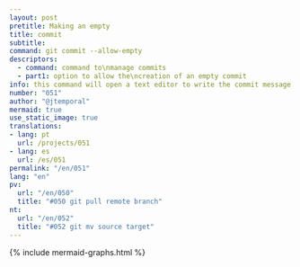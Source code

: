 ```yaml
---
layout: post
pretitle: Making an empty
title: commit
subtitle:
command: git commit --allow-empty
descriptors:
  - command: command to\nmanage commits
  - part1: option to allow the\ncreation of an empty commit
info: this command will open a text editor to write the commit message
number: "051"
author: "@jtemporal"
mermaid: true
use_static_image: true
translations:
- lang: pt
  url: /projects/051
- lang: es
  url: /es/051
permalink: "/en/051"
lang: "en"
pv: 
  url: "/en/050"
  title: "#050 git pull remote branch"
nt:
  url: "/en/052"
  title: "#052 git mv source target"
---
```


{% include mermaid-graphs.html %}
